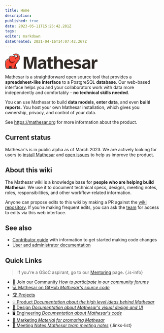 ```yaml
---
title: Home
description: 
published: true
date: 2023-05-11T15:25:42.281Z
tags: 
editor: markdown
dateCreated: 2021-04-16T14:07:42.267Z
---
```


<img src="/mathesar_primary_shaded_hor_rgb.png" width=300px alt="Mathesar logo"/>

Mathesar is a straightforward open source tool that provides a **spreadsheet-like interface** to a PostgreSQL **database**. Our web-based interface helps you and your collaborators work with data more independently and comfortably – **no technical skills needed**.

You can use Mathesar to build **data models**, **enter data**, and even **build reports**. You host your own Mathesar installation, which gives you ownership, privacy, and control of your data.

See https://mathesar.org for more information about the product.

<div hidden>123</div>

## Current status
Mathesar's is in public alpha as of March 2023. We are actively looking for users to [install Mathesar](https://docs.mathesar.org/install/) and [open issues](https://github.com/centerofci/mathesar/issues/new/choose) to help us improve the product.

## About this wiki

The Mathesar wiki is a knowledge base for **people who are helping build Mathesar**. We use it to document technical specs, designs, meeting notes, roles, responsibilities, and other workflow-related information.

Anyone can propose edits to this wiki by making a PR against the [wiki repository](https://github.com/centerofci/mathesar-wiki/). If you're making frequent edits, you can ask the [team](./team.md) for access to edits via this web interface.

## See also

- [Contributor guide](https://github.com/centerofci/mathesar/blob/develop/CONTRIBUTING.md) with information to get started making code changes
- [User and administrator documentation](https://docs.mathesar.org/)


## Quick Links
> If you're a GSoC aspirant, go to our [Mentoring](/en/community/mentoring) page.
{.is-info}

- [:busts_in_silhouette: Join our Community *How to participate in our community forums*](./community.md)
- [:computer: Mathesar on GitHub *Mathesar's source code*](https://github.com/centerofci/mathesar)
- [:trophy: Projects](./projects.md)
- [:bulb: Product *Documentation about the high level ideas behind Mathesar*](./product.md)
- [:art: Design *Documentation about Mathesar's visual design and UI*](./design.md)
- [:desktop_computer: Engineering *Documentation about Mathesar's code*](./engineering.md)
- [:loudspeaker: Marketing *Material for promoting Mathesar*](./marketing.md)
- [:memo: Meeting Notes *Mathesar team meeting notes*](./meeting-notes.md)
{.links-list}